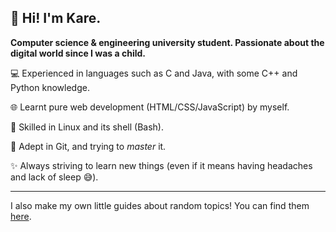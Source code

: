 ## &#x1F44B; Hi! I'm Kare.
**Computer science & engineering university student. Passionate about the
digital world since I was a child.**

&#x1F4BB; Experienced in languages such as C and Java, with some C++ and
Python knowledge.

&#x1F310; Learnt pure web development (HTML/CSS/JavaScript) by myself.

&#x1F427; Skilled in Linux and its shell (Bash).

&#x1F41B; Adept in Git, and trying to _master_ it.

&#x2728; Always striving to learn new things (even if it means having headaches
and lack of sleep &#x1F605;).

---

I also make my own little guides about random topics! You can find them
[here](https://kareiku.github.io/misc).
